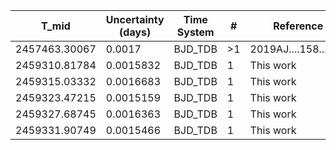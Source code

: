 |T_mid        |Uncertainty (days)|Time System|#  |Reference           |
|-------------|------------------|-----------|---|--------------------|
|2457463.30067|0.0017            |BJD_TDB    |>1 |2019AJ....158...63E |
|2459310.81784|0.0015832         |BJD_TDB    |1  |This work           |
|2459315.03332|0.0016683         |BJD_TDB    |1  |This work           |
|2459323.47215|0.0015159         |BJD_TDB    |1  |This work           |
|2459327.68745|0.0016363         |BJD_TDB    |1  |This work           |
|2459331.90749|0.0015466         |BJD_TDB    |1  |This work           |
